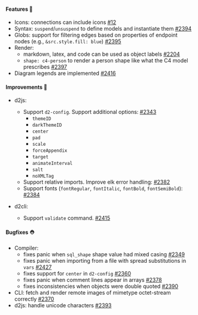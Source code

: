 #### Features 🚀

- Icons: connections can include icons [#12](https://github.com/terrastruct/d2/issues/12)
- Syntax: `suspend`/`unsuspend` to define models and instantiate them [#2394](https://github.com/terrastruct/d2/pull/2394)
- Globs: support for filtering edges based on properties of endpoint nodes (e.g., `&src.style.fill: blue`) [#2395](https://github.com/terrastruct/d2/pull/2395)
- Render:
  - markdown, latex, and code can be used as object labels [#2204](https://github.com/terrastruct/d2/pull/2204)
  - `shape: c4-person` to render a person shape like what the C4 model prescribes [#2397](https://github.com/terrastruct/d2/pull/2397)
- Diagram legends are implemented [#2416](https://github.com/terrastruct/d2/pull/2416)

#### Improvements 🧹

- d2js:
  - Support `d2-config`. Support additional options: [#2343](https://github.com/terrastruct/d2/pull/2343)
    - `themeID`
    - `darkThemeID`
    - `center`
    - `pad`
    - `scale`
    - `forceAppendix`
    - `target`
    - `animateInterval`
    - `salt`
    - `noXMLTag`
  - Support relative imports. Improve elk error handling: [#2382](https://github.com/terrastruct/d2/pull/2382)
  - Support fonts (`fontRegular`, `fontItalic`, `fontBold`, `fontSemiBold`): [#2384](https://github.com/terrastruct/d2/pull/2384)

- d2cli:
    - Support `validate` command. [#2415](https://github.com/terrastruct/d2/pull/2415)

#### Bugfixes ⛑️

- Compiler:
  - fixes panic when `sql_shape` shape value had mixed casing [#2349](https://github.com/terrastruct/d2/pull/2349)
  - fixes panic when importing from a file with spread substitutions in `vars` [#2427](https://github.com/terrastruct/d2/pull/2427)
  - fixes support for `center` in `d2-config` [#2360](https://github.com/terrastruct/d2/pull/2360)
  - fixes panic when comment lines appear in arrays [#2378](https://github.com/terrastruct/d2/pull/2378)
  - fixes inconsistencies when objects were double quoted [#2390](https://github.com/terrastruct/d2/pull/2390)
- CLI: fetch and render remote images of mimetype octet-stream correctly [#2370](https://github.com/terrastruct/d2/pull/2370)
- d2js: handle unicode characters [#2393](https://github.com/terrastruct/d2/pull/2393)
